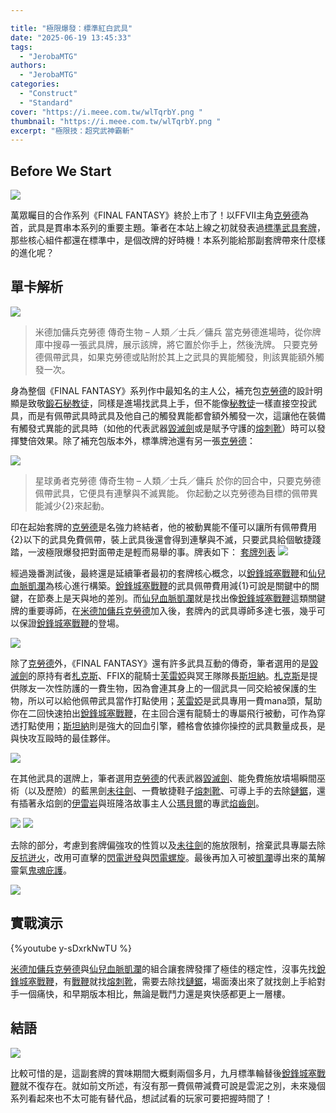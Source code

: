 ```yaml
---

title: "極限爆發：標準紅白武具"
date: "2025-06-19 13:45:33"
tags:
  - "JerobaMTG"
authors:
  - "JerobaMTG"
categories:
  - "Construct"
  - "Standard"
cover: "https://i.meee.com.tw/wlTqrbY.png "
thumbnail: "https://i.meee.com.tw/wlTqrbY.png "
excerpt: "極限技：超究武神霸斬"
---
```


## Before We Start

![](https://i.meee.com.tw/wlTqrbY.png
)

萬眾矚目的合作系列《FINAL FANTASY》終於上市了！以FFVII主角[克勞德](https://scryfall.com/card/fin/10/cloud-midgar-mercenary)為首，武具是貫串本系列的重要主題。筆者在本站上線之初就發表過[標準武具套牌](https://guildmagesforum.tw/Standard-Boros-Equipment-Standard/)，那些核心組件都還在標準中，是個改牌的好時機！本系列能給那副套牌帶來什麼樣的進化呢？

## 單卡解析

![](https://i.meee.com.tw/kZdpg3N.png)
>米德加傭兵克勞德
>傳奇生物 – 人類／士兵／傭兵
>當克勞德進場時，從你牌庫中搜尋一張武具牌，展示該牌，將它置於你手上，然後洗牌。
>只要克勞德佩帶武具，如果克勞德或貼附於其上之武具的異能觸發，則該異能額外觸發一次。

身為整個《FINAL FANTASY》系列作中最知名的主人公，補充包[克勞德](https://scryfall.com/card/fin/10/cloud-midgar-mercenary)的設計明顯是致敬[鍛石秘教徒](https://scryfall.com/card/2xm/31/stoneforge-mystic)，同樣是進場找武具上手，但不能像[秘教徒](https://scryfall.com/card/2xm/31/stoneforge-mystic)一樣直接空投武具，而是有佩帶武具時武具及他自己的觸發異能都會額外觸發一次，這讓他在裝備有觸發式異能的武具時（如他的代表武器[毀滅劍](https://scryfall.com/card/fin/255/buster-sword)或是賦予守護的[熔刺靴](https://scryfall.com/card/otj/243/lavaspur-boots)）時可以發揮雙倍效果。除了補充包版本外，標準牌池還有另一張[克勞德](https://scryfall.com/card/fin/552/cloud-planets-champion)：

![](https://i.meee.com.tw/fOG1vKz.png)
>星球勇者克勞德
>傳奇生物 – 人類／士兵／傭兵
>於你的回合中，只要克勞德佩帶武具，它便具有連擊與不滅異能。
>你起動之以克勞德為目標的佩帶異能減少{2}來起動。

印在起始套牌的[克勞德](https://scryfall.com/card/fin/552/cloud-planets-champion)是名強力終結者，他的被動異能不僅可以讓所有佩帶費用{2}以下的武具免費佩帶，裝上武具後還會得到連擊與不滅，只要武具給個敏捷踐踏，一波極限爆發把對面帶走是輕而易舉的事。牌表如下：
[套牌列表](https://www.mtggoldfish.com/deck/7172797#paper)
![](https://i.meee.com.tw/khsM3mD.png) 

經過幾番測試後，最終還是延續筆者最初的套牌核心概念，以[銳鋒城塞戰鞭](https://scryfall.com/card/one/197/bladehold-war-whip)和[仙兒血脈凱瀾](https://scryfall.com/card/woe/230/kellan-the-fae-blooded-birthright-boon)為核心進行構築。[銳鋒城塞戰鞭](https://scryfall.com/card/one/197/bladehold-war-whip)的武具佩帶費用減{1}可說是關鍵中的關鍵，在節奏上是天與地的差別。而[仙兒血脈凱瀾](https://scryfall.com/card/woe/230/kellan-the-fae-blooded-birthright-boon)就是找出像[銳鋒城塞戰鞭](https://scryfall.com/card/one/197/bladehold-war-whip)這類關鍵牌的重要導師，在[米德加傭兵克勞德](https://scryfall.com/card/fin/10/cloud-midgar-mercenary)加入後，套牌內的武具導師多達七張，幾乎可以保證[銳鋒城塞戰鞭](https://scryfall.com/card/one/197/bladehold-war-whip)的登場。

![](https://i.meee.com.tw/mHGoHEw.png)

除了[克勞德](https://scryfall.com/card/fin/10/cloud-midgar-mercenary)外，《FINAL FANTASY》還有許多武具互動的傳奇，筆者選用的是[毀滅劍](https://scryfall.com/card/fin/255/buster-sword)的原持有者[札克斯](https://scryfall.com/card/fin/45/zack-fair)、FFIX的龍騎士[芙雷婭](https://scryfall.com/card/fin/138/freya-crescent)與冥王隊隊長[斯坦納](https://scryfall.com/card/fin/3/adelbert-steiner)。[札克斯](https://scryfall.com/card/fin/45/zack-fair)是提供隊友一次性防護的一費生物，因為會連其身上的一個武具一同交給被保護的生物，所以可以給他佩帶武具當作打點使用；[芙雷婭](https://scryfall.com/card/fin/138/freya-crescent)是武具專用一費mana頭，幫助你在二回快速拍出[銳鋒城塞戰鞭](https://scryfall.com/card/one/197/bladehold-war-whip)，在主回合還有龍騎士的專屬飛行被動，可作為穿透打點使用；[斯坦納](https://scryfall.com/card/fin/3/adelbert-steiner)則是強大的回血引擎，體格會依據你操控的武具數量成長，是與快攻互毆時的最佳夥伴。

![](https://i.meee.com.tw/erHqQIC.png)

在其他武具的選牌上，筆者選用[克勞德](https://scryfall.com/card/fin/10/cloud-midgar-mercenary)的代表武器[毀滅劍](https://scryfall.com/card/fin/255/buster-sword)、能免費施放墳場瞬間巫術（以及歷險）的藍黑劍[未往劍](https://scryfall.com/card/mom/265/sword-of-once-and-future)、一費敏捷鞋子[熔刺靴](https://scryfall.com/card/otj/243/lavaspur-boots)、可導上手的去除[鏈鋸](https://scryfall.com/card/dsk/128/chainsaw)，還有插著永焰劍的[伊雷岩](https://scryfall.com/card/woe/248/the-irencrag)與班隆洛故事主人公[瑪貝爾](https://scryfall.com/card/blb/224/mabel-heir-to-cragflame)的專武[焰齒劍](https://scryfall.com/card/tblb/26/cragflame)。

![](https://i.meee.com.tw/PtLcuo6.png)
![](https://i.meee.com.tw/xYVHqwS.png)

去除的部分，考慮到套牌偏強攻的性質以及[未往劍](https://scryfall.com/card/mom/265/sword-of-once-and-future)的施放限制，捨棄武具專屬去除[反抗迸火](https://scryfall.com/card/one/144/rebel-salvo)，改用可直擊的[閃電迸發](https://scryfall.com/card/fdn/192/burst-lightning)與[閃電螺旋](https://scryfall.com/card/mkm/218/lightning-helix)。最後再加入可被[凱瀾](https://scryfall.com/card/woe/230/kellan-the-fae-blooded-birthright-boon)導出來的萬解靈氣[鬼魂庇護](https://scryfall.com/card/dsk/30/sheltered-by-ghosts)。

![](https://i.meee.com.tw/nNNM5LJ.png)

## 實戰演示

{%youtube y-sDxrkNwTU %}

[米德加傭兵克勞德](https://scryfall.com/card/fin/552/cloud-planets-champion)與[仙兒血脈凱瀾](https://scryfall.com/card/woe/230/kellan-the-fae-blooded-birthright-boon)的組合讓套牌發揮了極佳的穩定性，沒事先找[銳鋒城塞戰鞭](https://scryfall.com/card/one/197/bladehold-war-whip)，有[戰鞭](https://scryfall.com/card/one/197/bladehold-war-whip)就找[熔刺靴](https://scryfall.com/card/otj/243/lavaspur-boots)，需要去除找[鏈鋸](https://scryfall.com/card/dsk/128/chainsaw)，場面湊出來了就找劍上手給對手一個痛快，和早期版本相比，無論是戰鬥力還是爽快感都更上一層樓。


## 結語

![](https://i.meee.com.tw/vKkElEm.png)

比較可惜的是，這副套牌的賞味期間大概剩兩個多月，九月標準輪替後[銳鋒城塞戰鞭](https://scryfall.com/card/one/197/bladehold-war-whip)就不復存在。就如前文所述，有沒有那一費佩帶減費可說是雲泥之別，未來幾個系列看起來也不太可能有替代品，想試試看的玩家可要把握時間了！
